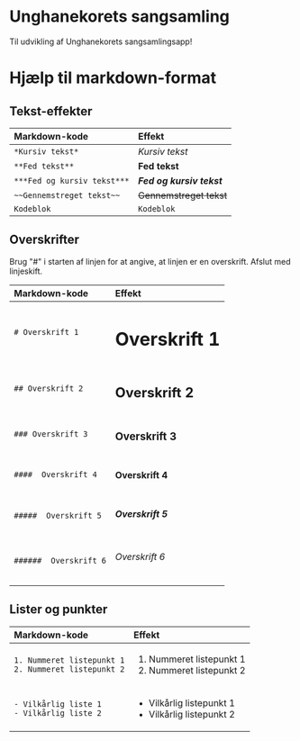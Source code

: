 # Unghanekorets sangsamling
Til udvikling af Unghanekorets sangsamlingsapp!

# Hjælp til markdown-format
## Tekst-effekter
| Markdown-kode | Effekt |
| :- | :- |
| `*Kursiv tekst*` | *Kursiv tekst* |
| `**Fed tekst**` | **Fed tekst** |
| `***Fed og kursiv tekst***` | ***Fed og kursiv tekst*** |
| `~~Gennemstreget tekst~~` | ~~Gennemstreget tekst~~ |
| ```Kodeblok``` | `Kodeblok` |

## Overskrifter
Brug "#" i starten af linjen for at angive, at linjen er en overskrift. Afslut med linjeskift.

| Markdown-kode | Effekt |
| :- | :- |
| `# Overskrift 1`| <h1>Overskrift 1</h1> |
| `## Overskrift 2`| <h2>Overskrift 2</h2>  |
| `### Overskrift 3`| <h3>Overskrift 3</h3>  |
| `####  Overskrift 4`| <h4>Overskrift 4</h4>  |
| `#####  Overskrift 5`| <h5>Overskrift 5</h5>  |
| `######  Overskrift 6`| <h6>Overskrift 6</h6>  |

## Lister og punkter
| Markdown-kode | Effekt |
| :- | :- |
| `1. Nummeret listepunkt 1`<br>`2. Nummeret listepunkt 2`| <ol><li>Nummeret listepunkt 1</li><li>Nummeret listepunkt 2</li></ol> |
| `- Vilkårlig liste 1`<br>`- Vilkårlig liste 2`| <ul><li>Vilkårlig listepunkt 1</li><li>Vilkårlig listepunkt 2</li></ul> |
